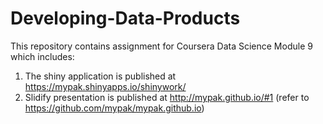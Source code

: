 # Developing-Data-Products

This repository contains assignment for Coursera Data Science Module 9 which includes:

1. The shiny application is published at https://mypak.shinyapps.io/shinywork/
2. Slidify presentation is published at http://mypak.github.io/#1  (refer to https://github.com/mypak/mypak.github.io)
